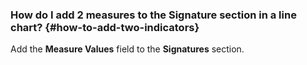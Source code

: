 ### How do I add 2 measures to the Signature section in a line chart? {#how-to-add-two-indicators}

Add the **Measure Values** field to the **Signatures** section.

